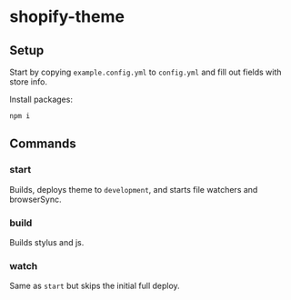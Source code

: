 # shopify-theme

## Setup

Start by copying `example.config.yml` to `config.yml` and fill out fields with store info.

Install packages:

`npm i`

## Commands

### start

Builds, deploys theme to `development`, and starts file watchers and browserSync.

### build
Builds stylus and js.

### watch
Same as `start` but skips the initial full deploy.